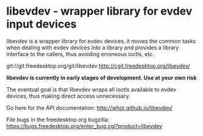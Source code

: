 libevdev - wrapper library for evdev input devices
==================================================

libevdev is a wrapper library for evdev devices. it moves the common
tasks when dealing with evdev devices into a library and provides a library
interface to the callers, thus avoiding erroneous ioctls, etc.

git://git.freedesktop.org/git/libevdev
http://cgit.freedesktop.org/libevdev/

**libevdev is currently in early stages of development. Use at your own risk**

The eventual goal is that libevdev wraps all ioctls available to evdev
devices, thus making direct access unnecessary.

Go here for the API documentation:
http://whot.github.io/libevdev/

File bugs in the freedesktop.org bugzilla:
https://bugs.freedesktop.org/enter_bug.cgi?product=libevdev
